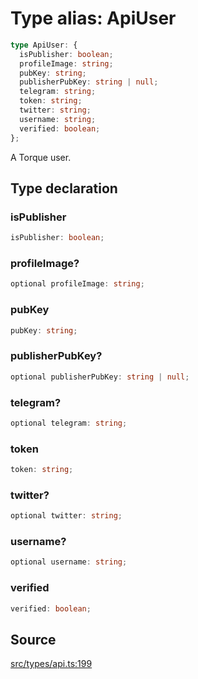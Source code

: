 # Type alias: ApiUser

```ts
type ApiUser: {
  isPublisher: boolean;
  profileImage: string;
  pubKey: string;
  publisherPubKey: string | null;
  telegram: string;
  token: string;
  twitter: string;
  username: string;
  verified: boolean;
};
```

A Torque user.

## Type declaration

### isPublisher

```ts
isPublisher: boolean;
```

### profileImage?

```ts
optional profileImage: string;
```

### pubKey

```ts
pubKey: string;
```

### publisherPubKey?

```ts
optional publisherPubKey: string | null;
```

### telegram?

```ts
optional telegram: string;
```

### token

```ts
token: string;
```

### twitter?

```ts
optional twitter: string;
```

### username?

```ts
optional username: string;
```

### verified

```ts
verified: boolean;
```

## Source

[src/types/api.ts:199](https://github.com/torque-labs/torque-ts-sdk/blob/4377d91cff1aa0b27936cb53a23174cb35cc6c04/src/types/api.ts#L199)

